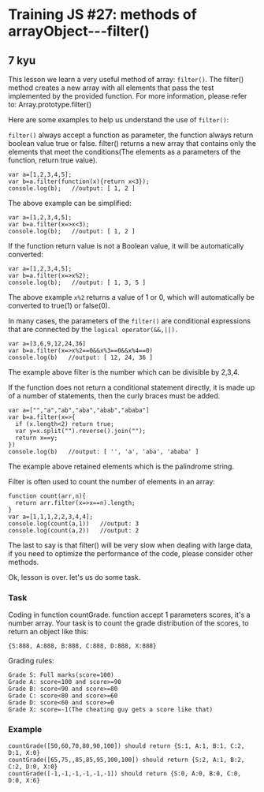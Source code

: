 # Training JS #27: methods of arrayObject---filter()
## 7 kyu

This lesson we learn a very useful method of array: `filter()`. The filter() method creates a new array with all elements that pass the test implemented by the provided function. For more information, please refer to: Array.prototype.filter()

Here are some examples to help us understand the use of `filter()`:

`filter()` always accept a function as parameter, the function always return boolean value true or false. filter() returns a new array that contains only the elements that meet the conditions(The elements as a parameters of the function, return true value).
```
var a=[1,2,3,4,5];
var b=a.filter(function(x){return x<3});
console.log(b);   //output: [ 1, 2 ]
```
The above example can be simplified:
```
var a=[1,2,3,4,5];
var b=a.filter(x=>x<3);
console.log(b);   //output: [ 1, 2 ]
```
If the function return value is not a Boolean value, it will be automatically converted:
```
var a=[1,2,3,4,5];
var b=a.filter(x=>x%2);
console.log(b);   //output: [ 1, 3, 5 ]
```
The above example `x%2` returns a value of 1 or 0, which will automatically be converted to true(1) or false(0).

In many cases, the parameters of the `filter()` are conditional expressions that are connected by the `logical operator(&&,||).`
```
var a=[3,6,9,12,24,36]
var b=a.filter(x=>x%2==0&&x%3==0&&x%4==0)
console.log(b)   //output: [ 12, 24, 36 ]
```
The example above filter is the number which can be divisible by 2,3,4.

If the function does not return a conditional statement directly, it is made up of a number of statements, then the curly braces must be added.
```
var a=["","a","ab","aba","abab","ababa"]
var b=a.filter(x=>{
  if (x.length<2) return true;
  var y=x.split("").reverse().join("");
  return x==y;
})
console.log(b)   //output: [ '', 'a', 'aba', 'ababa' ]
```
The example above retained elements which is the palindrome string.

Filter is often used to count the number of elements in an array:
```
function count(arr,n){
  return arr.filter(x=>x==n).length;
}
var a=[1,1,1,2,2,3,4,4];
console.log(count(a,1))   //output: 3
console.log(count(a,2))   //output: 2
```
The last to say is that filter() will be very slow when dealing with large data, if you need to optimize the performance of the code, please consider other methods.

Ok, lesson is over. let's us do some task.

### Task

Coding in function countGrade. function accept 1 parameters scores, it's a number array. Your task is to count the grade distribution of the scores, to return an object like this:
```
{S:888, A:888, B:888, C:888, D:888, X:888}
```
Grading rules:
```
Grade S: Full marks(score=100)
Grade A: score<100 and score>=90
Grade B: score<90 and score>=80
Grade C: score<80 and score>=60
Grade D: score<60 and score>=0
Grade X: score=-1(The cheating guy gets a score like that)
```

### Example
```
countGrade([50,60,70,80,90,100]) should return {S:1, A:1, B:1, C:2, D:1, X:0}
countGrade([65,75,,85,85,95,100,100]) should return {S:2, A:1, B:2, C:2, D:0, X:0}
countGrade([-1,-1,-1,-1,-1,-1]) should return {S:0, A:0, B:0, C:0, D:0, X:6}
```
